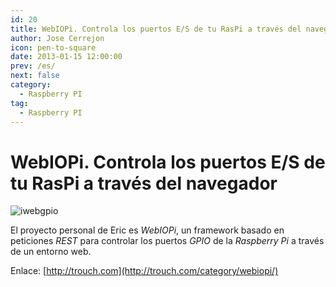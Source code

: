 ```yaml
---
id: 20
title: WebIOPi. Controla los puertos E/S de tu RasPi a través del navegador
author: Jose Cerrejon
icon: pen-to-square
date: 2013-01-15 12:00:00
prev: /es/
next: false
category:
  - Raspberry PI
tag:
  - Raspberry PI
---
```


# WebIOPi. Controla los puertos E/S de tu RasPi a través del navegador

![iwebgpio](/images/iwebiop.jpg)

El proyecto personal de Eric es *WebIOPi*, un framework basado en peticiones *REST* para controlar los puertos *GPIO* de la *Raspberry Pi* a través de un entorno web.

Enlace: [http://trouch.com](http://trouch.com/category/webiopi/)